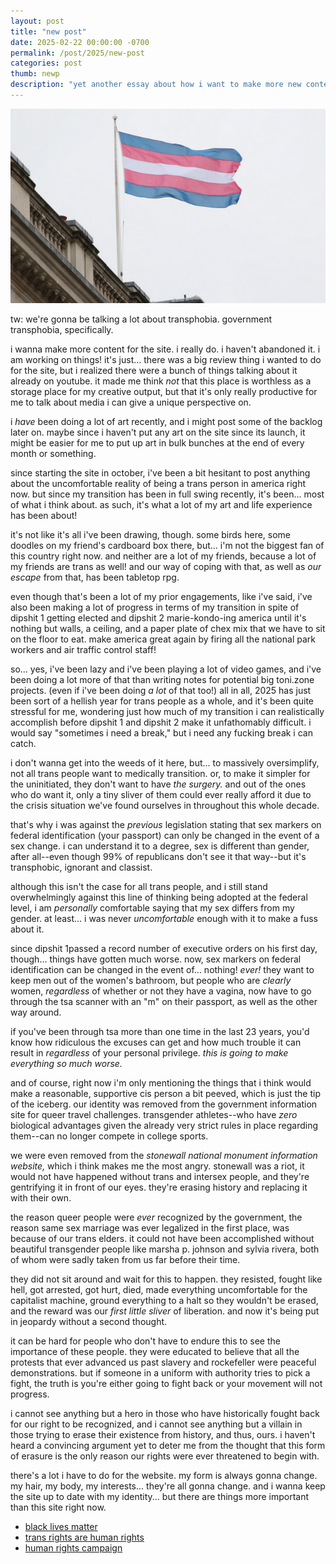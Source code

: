 ```yaml
---
layout: post
title: "new post"
date: 2025-02-22 00:00:00 -0700
permalink: /post/2025/new-post
categories: post
thumb: newp
description: "yet another essay about how i want to make more new content for the site, and detailing why i haven't. and... maybe going into some more important matters, too."
---
```

![trans flag](/img/postpics/trans.png)

tw: we're gonna be talking a lot about transphobia. government transphobia, specifically.

i wanna make more content for the site. i really do. i haven't abandoned it. i am working on things! it's just... there was a big review thing i wanted to do for the site, but i realized there were a bunch of things talking about it already on youtube. it made me think *not* that this place is worthless as a storage place for my creative output, but that it's only really productive for me to talk about media i can give a unique perspective on.

i *have* been doing a lot of art recently, and i might post some of the backlog later on. maybe since i haven't put any art on the site since its launch, it might be easier for me to put up art in bulk bunches at the end of every month or something.

since starting the site in october, i've been a bit hesitant to post anything about the uncomfortable reality of being a trans person in america right now. but since my transition has been in full swing recently, it's been... most of what i think about. as such, it's what a lot of my art and life experience has been about!

it's not like it's all i've been drawing, though. some birds here, some doodles on my friend's cardboard box there, but... i'm not the biggest fan of this country right now. and neither are a lot of my friends, because a lot of my friends are trans as well! and our way of coping with that, as well as *our escape* from that, has been tabletop rpg.

even though that's been a lot of my prior engagements, like i've said, i've also been making a lot of progress in terms of my transition in spite of dipshit 1 getting elected and dipshit 2 marie-kondo-ing america until it's nothing but walls, a ceiling, and a paper plate of chex mix that we have to sit on the floor to eat. make america great again by firing all the national park workers and air traffic control staff!

so... yes, i've been lazy and i've been playing a lot of video games, and i've been doing a lot more of that than writing notes for potential big toni.zone projects. (even if i've been doing *a lot* of that too!) all in all, 2025 has just been sort of a hellish year for trans people as a whole, and it's been quite stressful for me, wondering just how much of my transition i can realistically accomplish before dipshit 1 and dipshit 2 make it unfathomably difficult. i would say "sometimes i need a break," but i need any fucking break i can catch.

i don't wanna get into the weeds of it here, but... to massively oversimplify, not all trans people want to medically transition. or, to make it simpler for the uninitiated, they don't want to have *the surgery.* and out of the ones who do want it, only a tiny sliver of them could ever really afford it due to the crisis situation we've found ourselves in throughout this whole decade.

that's why i was against the *previous* legislation stating that sex markers on federal identification (your passport) can only be changed in the event of a sex change. i can understand it to a degree, sex is different than gender, after all--even though 99% of republicans don't see it that way--but it's transphobic, ignorant and classist.

although this isn't the case for all trans people, and i still stand overwhelmingly against this line of thinking being adopted at the federal level, i am *personally* comfortable saying that my sex differs from my gender. at least... i was never *uncomfortable* enough with it to make a fuss about it.

since dipshit 1passed a record number of executive orders on his first day, though... things have gotten much worse. now, sex markers on federal identification can be changed in the event of... nothing! *ever!* they want to keep men out of the women's bathroom, but people who are *clearly* women, *regardless* of whether or not they have a vagina, now have to go through the tsa scanner with an "m" on their passport, as well as the other way around.

if you've been through tsa more than one time in the last 23 years, you'd know how ridiculous the excuses can get and how much trouble it can result in *regardless* of your personal privilege. *this is going to make everything so much worse.*

and of course, right now i'm only mentioning the things that i think would make a reasonable, supportive cis person a bit peeved, which is just the tip of the iceberg. our identity was removed from the government information site for queer travel challenges. transgender athletes--who have *zero* biological advantages given the already very strict rules in place regarding them--can no longer compete in college sports.

we were even removed from the *stonewall national monument information website,* which i think makes me the most angry. stonewall was a riot, it would not have happened without trans and intersex people, and they're gentrifying it in front of our eyes. they're erasing history and replacing it with their own.

the reason queer people were *ever* recognized by the government, the reason same sex marriage was ever legalized in the first place, was because of our trans elders. it could not have been accomplished without beautiful transgender people like marsha p. johnson and sylvia rivera, both of whom were sadly taken from us far before their time.

they did not sit around and wait for this to happen. they resisted, fought like hell, got arrested, got hurt, died, made everything uncomfortable for the capitalist machine, ground everything to a halt so they wouldn't be erased, and the reward was our *first little sliver* of liberation. and now it's being put in jeopardy without a second thought.

it can be hard for people who don't have to endure this to see the importance of these people. they were educated to believe that all the protests that ever advanced us past slavery and rockefeller were peaceful demonstrations. but if someone in a uniform with authority tries to pick a fight, the truth is you're either going to fight back or your movement will not progress.

i cannot see anything but a hero in those who have historically fought back for our right to be recognized, and i cannot see anything but a villain in those trying to erase their existence from history, and thus, ours. i haven't heard a convincing argument yet to deter me from the thought that this form of erasure is the only reason our rights were ever threatened to begin with.

there's a lot i have to do for the website. my form is always gonna change. my hair, my body, my interests... they're all gonna change. and i wanna keep the site up to date with my identity... but there are things more important than this site right now.

- [black lives matter](https://blm.carrd.co/)
- [trans rights are human rights](https://transrightshumanrights.carrd.co/)
- [human rights campaign](https://give.hrc.org/)